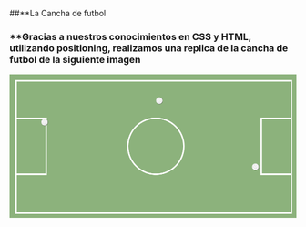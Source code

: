 ##**La Cancha de futbol
### **Gracias a nuestros conocimientos en CSS y HTML, utilizando positioning, realizamos una replica de la cancha de futbol de la siguiente imagen
![Cancha de futbol](assets/img/cancha.png)
